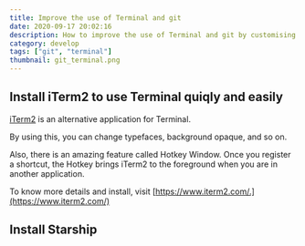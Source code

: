 ```yaml
---
title: Improve the use of Terminal and git
date: 2020-09-17 20:02:16
description: How to improve the use of Terminal and git by customising with plugins and an app
category: develop
tags: ["git", "terminal"]
thumbnail: git_terminal.png
---
```

## Install iTerm2 to use Terminal quiqly and easily

[iTerm2](https://www.iterm2.com/) is an alternative application for Terminal.

By using this, you can change typefaces, background opaque, and so on.

Also, there is an amazing feature called Hotkey Window. Once you register a shortcut, the Hotkey brings iTerm2 to the foreground when you are in another application.

To know more details and install, visit [https://www.iterm2.com/.](https://www.iterm2.com/)

## Install Starship
